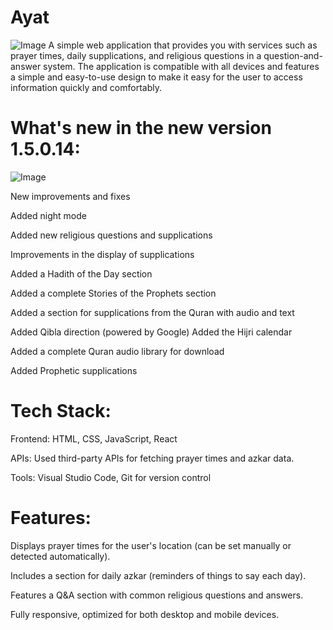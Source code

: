 # Ayat
![Image](https://github.com/user-attachments/assets/9ae73263-922d-421c-9c05-99dd175fb5f6)
A simple web application that provides you with services such as prayer times, daily supplications, and religious questions in a question-and-answer system. The application is compatible with all devices and features a simple and easy-to-use design to make it easy for the user to access information quickly and comfortably.

# What's new in the new version 1.5.0.14:

![Image](https://github.com/user-attachments/assets/6fba5ec9-b962-4361-9cd2-961dad31dfdb)

New improvements and fixes

Added night mode

Added new religious questions and supplications

Improvements in the display of supplications

Added a Hadith of the Day section

Added a complete Stories of the Prophets section

Added a section for supplications from the Quran with audio and text

Added Qibla direction (powered by Google)
Added the Hijri calendar

Added a complete Quran audio library for download

Added Prophetic supplications

# Tech Stack:

Frontend: HTML, CSS, JavaScript, React

APIs: Used third-party APIs for fetching prayer times and azkar data.

Tools: Visual Studio Code, Git for version control

# Features:

Displays prayer times for the user's location (can be set manually or detected automatically).

Includes a section for daily azkar (reminders of things to say each day).

Features a Q&A section with common religious questions and answers.

Fully responsive, optimized for both desktop and mobile devices.
